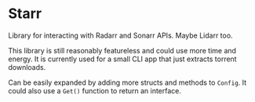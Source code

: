 # Starr

Library for interacting with Radarr and Sonarr APIs. Maybe Lidarr too.

This library is still reasonably featureless and could use more time and energy.
It is currently used for a small CLI app that just extracts torrent downloads.

Can be easily expanded by adding more structs and methods to `Config`. It could
also use a `Get()` function to return an interface.
